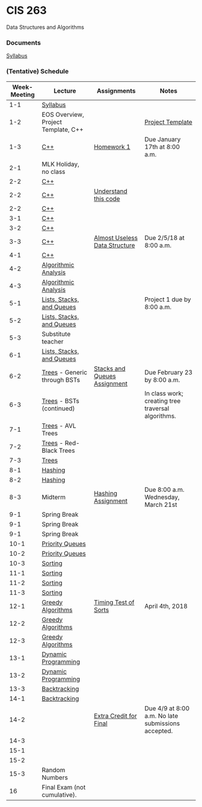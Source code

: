 # CIS 263
Data Structures and Algorithms

### Documents
[Syllabus](./documents/263_01_02.pdf "Course syllabus")

### (Tentative) Schedule

| Week-Meeting | Lecture | Assignments | Notes |
|------|---------|-------------|-------|
|  1-1 | [Syllabus](./documents/263_01_02.pdf "Course syllabus")       |             |       |
|  1-2 | EOS Overview, Project Template, C++ |             |[Project Template](https://github.com/irawoodring/CIS263_Project_Template "Project Template")|
|  1-3 | [C++](https://gitpitch.com/irawoodring/263/master?p=cpp "C++ notes") | [Homework 1](./assignments/setting_up_environment.md "Homework 1")            | Due January 17th at 8:00 a.m.       |
|  2-1 | MLK Holiday, no class |             |       |
|  2-2 | [C++](https://gitpitch.com/irawoodring/263/master?p=cpp "C++ notes") |             |       |
|  2-2 | [C++](https://gitpitch.com/irawoodring/263/master?p=cpp "C++ notes") | [Understand this code](https://github.com/irawoodring/pointer_perils "Pointers repository")            |       |
|  2-2 | [C++](https://gitpitch.com/irawoodring/263/master?p=cpp "C++ notes") |             |       |
|  3-1 | [C++](https://gitpitch.com/irawoodring/263/master?p=cpp "C++ notes") |             |       |
|  3-2 | [C++](https://gitpitch.com/irawoodring/263/master?p=cpp "C++ notes") |             |       |
|  3-3 | [C++](https://gitpitch.com/irawoodring/263/master?p=cpp "C++ notes") |  [Almost Useless Data Structure](https://github.com/irawoodring/CIS263-AUDS "AUDS Assignment")           |  Due 2/5/18 at 8:00 a.m.      |
|  4-1 | [C++](https://gitpitch.com/irawoodring/263/master?p=cpp "C++ notes") |             |       |
|  4-2 | [Algorithmic Analysis](https://gitpitch.com/irawoodring/263/master?p=algorithm_analysis "Algorithm Analysis") |             |       |
|  4-3 | [Algorithmic Analysis](https://gitpitch.com/irawoodring/263/master?p=algorithm_analysis "Algorithm Analysis") |             |       |
|  5-1 | [Lists, Stacks, and Queues](https://gitpitch.com/irawoodring/263/master?p=lists_stacks_queues "Lists, Stacks, and Queues") |             | Project 1 due by 8:00 a.m.   |
|  5-2 | [Lists, Stacks, and Queues](https://gitpitch.com/irawoodring/263/master?p=lists_stacks_queues "Lists, Stacks, and Queues") |             |   |
|  5-3 | Substitute teacher  |             |  |
|  6-1 | [Lists, Stacks, and Queues](https://gitpitch.com/irawoodring/263/master?p=lists_stacks_queues "Lists, Stacks, and Queues") |             |  |
|  6-2 | [Trees](https://gitpitch.com/irawoodring/263/master?p=trees "Trees") - Generic through BSTs | [Stacks and Queues Assignment](./assignments/stacks_and_queues.md "Stacks and Queues") | Due February 23 by 8:00 a.m.  |
|  6-3 | [Trees](https://gitpitch.com/irawoodring/263/master?p=trees "Trees") - BSTs (continued) |      |  In class work; creating tree traversal algorithms. |
| 7-1 | [Trees](https://gitpitch.com/irawoodring/263/master?p=trees "Trees") - AVL Trees | | |
| 7-2 | [Trees](https://gitpitch.com/irawoodring/263/master?p=trees "Trees") - Red-Black Trees | | |
| 7-3 | [Trees](https://gitpitch.com/irawoodring/263/master?p=trees "Trees")  | | |
| 8-1 | [Hashing](https://gitpitch.com/irawoodring/263/master?p=hashing "Hashing") | | |
| 8-2 | [Hashing](https://gitpitch.com/irawoodring/263/master?p=hashing "Hashing") | | |
| 8-3 | Midterm | [Hashing Assignment](./assignments/hashing.md "Hashing assignment")| Due 8:00 a.m. Wednesday, March 21st |
| 9-1 | Spring Break | | |
| 9-1 | Spring Break | | |
| 9-1 | Spring Break | | |
| 10-1 | [Priority Queues](https://gitpitch.com/irawoodring/263/master?p=priority_queues "Priority queues") | | |
| 10-2 | [Priority Queues](https://gitpitch.com/irawoodring/263/master?p=priority_queues "Priority queues") | | |
| 10-3 | [Sorting](https://gitpitch.com/irawoodring/263/master?p=sorting "Sorting")| | |
| 11-1 | [Sorting](https://gitpitch.com/irawoodring/263/master?p=sorting "Sorting")| | |
| 11-2 | [Sorting](https://gitpitch.com/irawoodring/263/master?p=sorting "Sorting")| | |
| 11-3 | [Sorting](https://gitpitch.com/irawoodring/263/master?p=sorting "Sorting")| | |
| 12-1 | [Greedy Algorithms](https://gitpitch.com/irawoodring/263/master?p=greedy_algorithms) | [Timing Test of Sorts](./assignments/timing_test.md) | April 4th, 2018 |
| 12-2 | [Greedy Algorithms](https://gitpitch.com/irawoodring/263/master?p=greedy_algorithms) | | |
| 12-3 | [Greedy Algorithms](https://gitpitch.com/irawoodring/263/master?p=greedy_algorithms) | | |
| 13-1 | [Dynamic Programming](https://gitpitch.com/irawoodring/263/master?p=dynamic_programming) | | |
| 13-2 | [Dynamic Programming](https://gitpitch.com/irawoodring/263/master?p=dynamic_programming) | | |
| 13-3 | [Backtracking](https://gitpitch.com/irawoodring/263/master?p=backtracking) | | |
| 14-1 | [Backtracking](https://gitpitch.com/irawoodring/263/master?p=backtracking) | | |
| 14-2 | | [Extra Credit for Final](./assignments/01-knapsack.md) | Due 4/9 at 8:00 a.m.  No late submissions accepted. |
| 14-3 | | | |
| 15-1 | | | |
| 15-2 | | | |
| 15-3 | Random Numbers | | |
| 16 | Final Exam (not cumulative). | | |
